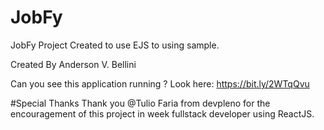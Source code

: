 # JobFy

JobFy
Project Created to use EJS to using sample.

Created By Anderson V. Bellini

Can you see this application running ?
Look here: https://bit.ly/2WTqQvu

#Special Thanks
Thank you @Tulio Faria from devpleno for the encouragement of this project in week fullstack developer using ReactJS.
